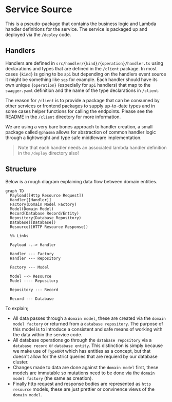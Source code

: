 # Service Source

This is a pseudo-package that contains the business logic and Lambda handler definitions for the service.
The service is packaged up and deployed via the `/deploy` code.

## Handlers

Handlers are defined in `src/handler/{kind}/{operation}/handler.ts` using declarations and types that are defined in the `/client` package.
In most cases `{kind}` is going to be `api` but depending on the handlers event source it might be something like `sqs` for example.
Each handler should have its own unique `{operation}` (especially for `api` handlers) that map to the `swagger.yaml` definition and the name of the type declarations in `/client`.

The reason for `/client` is to provide a package that can be consumed by other services or frontend packages to supply up-to-date types and in some cases helper functions for calling the endpoints.
Please see the README in the `/client` directory for more information.

We are using a very bare bones approach to handler creation, a small package called `@phasma` allows for abstraction of common handler logic through a lightweight and type safe middleware implementation.

> Note that each handler needs an associated lambda handler definition in the `/deploy` directory also!

## Structure

Below is a rough diagram explaining data flow between domain entities.

```mermaid
graph TD
  Payload([Http Resource Request])
  Handler[[Handler]]
  Factory(Domain Model Factory)
  Model(Domain Model)
  Record(Database Record/Entity)
  Repository(Database Repository)
  Database([Database])
  Resource([HTTP Resource Response])

  %% Links

  Payload -.-> Handler

  Handler --- Factory
  Handler --- Repository

  Factory --- Model

  Model --> Resource
  Model ---- Repository

  Repository --- Record

  Record --- Database
```

To explain;

- All data passes through a `domain model`, these are created via the `domain model factory` or returned from a `database repository`. The purpose of this model is to introduce a consistent and safe means of working with the data within the service code.
- All database operations go through the `database repository` via a `database record` or `database entity`. This distinction is simply because we make use of `TypeORM` which has entities as a concept, but that doesn't allow for the strict queries that are requierd by our database cluster.
- Changes made to data are done against the `domain model` first, these models are immutable so mutations need to be done via the `domain model factory` (the same as creation).
- Finally http request and response bodies are represented as `http resource` models, these are just prettier or convinence views of the `domain model`.
